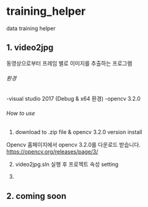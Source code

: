 # training_helper
data training helper

## 1. video2jpg
동영상으로부터 프레임 별로 이미지를 추출하는 프로그램

###### 환경
-visual studio 2017 (Debug & x64 환경)
-opencv 3.2.0

###### How to use

1. download to .zip file & opencv 3.2.0 version install

Opencv 홈페이지에서 opencv 3.2.0를 다운로드 받습니다.
https://opencv.org/releases/page/3/



2. video2jpg.sln 실행 후 프로젝트 속성 setting

3.


## 2. coming soon

